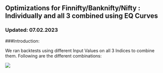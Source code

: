 ## Optimizations for Finnifty/Banknifty/Nifty : Individually and all 3 combined using EQ Curves
### Updated: 07.02.2023


###Introduction:

We ran backtests using different Input Values on all 3 Indices to combine them. Following are the different combinations:

![](Systems/Finnifty_Long/Optimizations/Picture1.emf)


